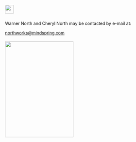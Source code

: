 <!-- MAIN TABLE -->
<tr class="table_main" >
<td class="td_center" valign="top">

<img src="images/title_contact.gif" height="28" vspace="10" /><br />

Warner North and Cheryl North may be contacted by e-mail at:
<p></p>
<a href="mailto:northworks@mindspring.com">northworks@mindspring.com</a>
<p></p>





<!-- LEFT TO RIGHT CELL CHANGE -->
</td><td class="td_right">


<img src="images/wc aug 08 morgan 
hill.jpg" width="225" height="315" vspace="6" /><br />

</p>

</td></tr></table>


<p align="center"></p>

<!------------------- DM BANNER --------------------------------
<table width="150" cellspacing="0" cellpadding="0" border="0">
<tr>
<td bgcolor="cccccc" align="center">
</td>
</tr>
<tr>
<td bgcolor="cccccc" align="center">
<font style="
font-family: trebuchet, verdana, arial, sans-serif;
font-size: 11px;
font-weight: regular;
color: #000000;
line-height: 1.4em">
<br /><br /></td>
</tr>
</table> -->

</td></tr></table> 
</td></tr></table>

<br /><br />

<img src="images/btn_articles_on.gif" height="1" width="1" />
<img src="images/btn_casestudies_on.gif" height="1" width="1" />
<img src="images/btn_cheryl_on.gif" height="1" width="1" />
<img src="images/btn_cheryl_p_on.gif" height="1" width="1" />
<img src="images/btn_clients_on.gif" height="1" width="1" />
<img src="images/btn_contact_on.gif" height="1" width="1" />
<img src="images/btn_history_on.gif" height="1" width="1" />
<img src="images/btn_home_on.gif" height="1" width="1" />
<img src="images/btn_interviews_on.gif" height="1" width="1" />
<img src="images/btn_resume_on.gif" height="1" width="1" />
<img src="images/btn_reviews_on.gif" height="1" width="1" />
<img src="images/btn_services_on.gif" height="1" width="1" />
<img src="images/btn_warner_on.gif" height="1" width="1" />
<img src="images/btn_warner_p_on.gif" height="1" width="1" />

<!-- EXTERNAL LINKS -->
<div style="position: absolute; top: -20px; left: -20px;">
<a href="http://www.northworks.net">.</a>
</div>
<!-- END EXTERNAL LINKS -->

</body>
</html>
